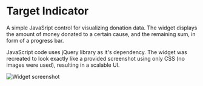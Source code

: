 # Target Indicator
A simple JavaSript control for visualizing donation data. The widget displays the amount of money donated to a certain cause, and the remaining sum, in form of a progress bar. 

JavaScript code uses jQuery library as it's dependency. The widget was recreated to look exactly like a provided screenshot using only CSS (no images were used), resulting in a scalable UI.

![Widget screenshot](http://s9.postimg.org/3outq2krj/Capture.png)
